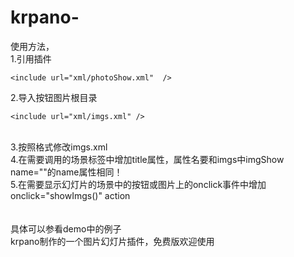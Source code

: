 krpano-
=======
使用方法，<br/>
1.引用插件<br/>
```
<include url="xml/photoShow.xml"  />
```
2.导入按钮图片根目录<br/>
```
<include url="xml/imgs.xml" />
```
<br/>
3.按照格式修改imgs.xml<br/>
4.在需要调用的场景<scene >标签中增加title属性，属性名要和imgs中imgShow name=""的name属性相同！<br/>
5.在需要显示幻灯片的场景中的按钮或图片上的onclick事件中增加onclick="showImgs()"  action<br/>
<br/>
<br/>
具体可以参看demo中的例子<br/>
krpano制作的一个图片幻灯片插件，免费版欢迎使用<br/>
